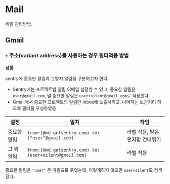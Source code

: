 # Mail

메일 관리방법.

## Gmail

### `+` 주소(variant address)를 사용하는 경우 필터적용 방법

**상황**

sentry에 중요한 알림과 그렇지 알림을 구분하고자 한다.

* Sentry에는 프로젝트별 알림 이메일 설정할 수 있고, 중요한 알림은 `user@gmail.com`, 덜 중요한 알림은 `user+silent@gmail.com`로 적용했다.
* Gmail에서 중요한 프로젝트의 알림만 inbox에 노출시키고, 나머지는 보관처리 하도록 필터를 구성하였음

| 설정        | 일치                                                  | 작업                           |
|-------------|-------------------------------------------------------|--------------------------------|
| 중요한 알림 | `from:(@md.getsentry.com) to:("user"@gmail.com)`      | 라벨 적용, 받은편지함 건너뛰기 |
| 그 외 알림  | `from:(@md.getsentry.com) to:(user+silent@gmail.com)` | 라벨 적용                      |

중요한 알림은 `"user"` 큰 따옴표로 묶었는데, 이렇게하지 않으면 `user+silent`도 검색된다.
